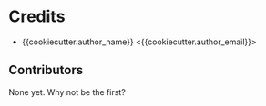 Credits
=======

* {{cookiecutter.author_name}} <{{cookiecutter.author_email}}>

Contributors
------------

None yet. Why not be the first?

